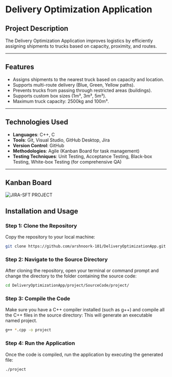 # **Delivery Optimization Application**

## **Project Description**
The Delivery Optimization Application improves logistics by efficiently assigning shipments to trucks based on capacity, proximity, and routes.

---

## **Features**
- Assigns shipments to the nearest truck based on capacity and location.
- Supports multi-route delivery (Blue, Green, Yellow paths).
- Prevents trucks from passing through restricted areas (buildings).
- Supports custom box sizes (1m³, 3m³, 5m³).
- Maximum truck capacity: 2500kg and 100m³.
---

## **Technologies Used**
- **Languages**: C++, C
- **Tools**: Git, Visual Studio, GitHub Desktop, Jira
- **Version Control**: GitHub
- **Methodologies**: Agile (Kanban Board for task management)
- **Testing Techniques**: Unit Testing, Acceptance Testing, Black-box Testing, White-box Testing (for comprehensive QA)

---
## **Kanban Board** 
![JIRA-SFT PROJECT](https://github.com/user-attachments/assets/f9a6e30b-b174-4577-9eef-f1f97501fab3)

## **Installation and Usage**

### **Step 1: Clone the Repository**
Copy the repository to your local machine:
```bash
git clone https://github.com/arshnoork-101/DeliveryOptimizationApp.git
```

### **Step 2: Navigate to the Source Directory**
After cloning the repository, open your terminal or command prompt and change the directory to the folder containing the source code:
```bash
cd DeliveryOptimizationApp/project/SourceCode/project/
```

### **Step 3: Compile the Code**
Make sure you have a C++ compiler installed (such as g++) and compile all the C++ files in the source directory:
This will generate an executable named project.
```bash
g++ *.cpp -o project
```

### **Step 4: Run the Application**
Once the code is compiled, run the application by executing the generated file:
```bash
./project
```






